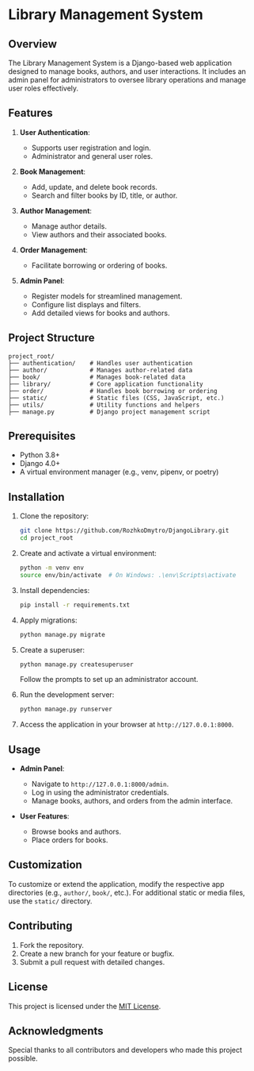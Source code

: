 # Library Management System

## Overview

The Library Management System is a Django-based web application designed to manage books, authors, and user interactions. It includes an admin panel for administrators to oversee library operations and manage user roles effectively.

## Features

1. **User Authentication**:
   - Supports user registration and login.
   - Administrator and general user roles.

2. **Book Management**:
   - Add, update, and delete book records.
   - Search and filter books by ID, title, or author.

3. **Author Management**:
   - Manage author details.
   - View authors and their associated books.

4. **Order Management**:
   - Facilitate borrowing or ordering of books.

5. **Admin Panel**:
   - Register models for streamlined management.
   - Configure list displays and filters.
   - Add detailed views for books and authors.

## Project Structure

```
project_root/
├── authentication/    # Handles user authentication
├── author/            # Manages author-related data
├── book/              # Manages book-related data
├── library/           # Core application functionality
├── order/             # Handles book borrowing or ordering
├── static/            # Static files (CSS, JavaScript, etc.)
├── utils/             # Utility functions and helpers
├── manage.py          # Django project management script
```

## Prerequisites

- Python 3.8+
- Django 4.0+
- A virtual environment manager (e.g., venv, pipenv, or poetry)

## Installation

1. Clone the repository:
   ```bash
   git clone https://github.com/RozhkoDmytro/DjangoLibrary.git
   cd project_root
   ```

2. Create and activate a virtual environment:
   ```bash
   python -m venv env
   source env/bin/activate  # On Windows: .\env\Scripts\activate
   ```

3. Install dependencies:
   ```bash
   pip install -r requirements.txt
   ```

4. Apply migrations:
   ```bash
   python manage.py migrate
   ```

5. Create a superuser:
   ```bash
   python manage.py createsuperuser
   ```
   Follow the prompts to set up an administrator account.

6. Run the development server:
   ```bash
   python manage.py runserver
   ```

7. Access the application in your browser at `http://127.0.0.1:8000`.

## Usage

- **Admin Panel**:
  - Navigate to `http://127.0.0.1:8000/admin`.
  - Log in using the administrator credentials.
  - Manage books, authors, and orders from the admin interface.

- **User Features**:
  - Browse books and authors.
  - Place orders for books.

## Customization

To customize or extend the application, modify the respective app directories (e.g., `author/`, `book/`, etc.). For additional static or media files, use the `static/` directory.

## Contributing

1. Fork the repository.
2. Create a new branch for your feature or bugfix.
3. Submit a pull request with detailed changes.

## License

This project is licensed under the [MIT License](LICENSE).

## Acknowledgments

Special thanks to all contributors and developers who made this project possible.

